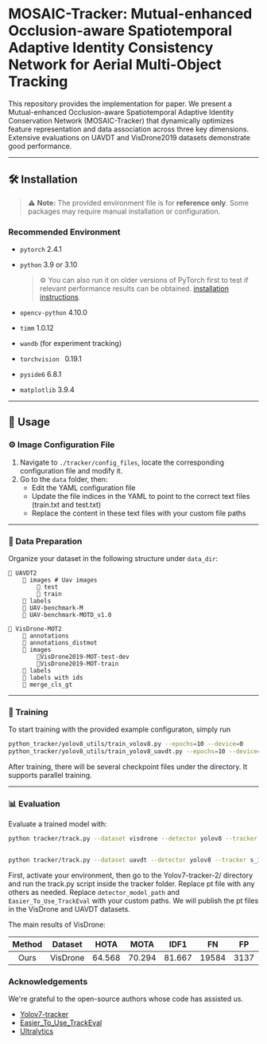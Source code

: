 # MOSAIC-Tracker: Mutual-enhanced Occlusion-aware Spatiotemporal Adaptive Identity Consistency Network for Aerial Multi-Object Tracking

This repository provides the implementation for paper.  We present a Mutual-enhanced Occlusion-aware Spatiotemporal Adaptive  Identity Conservation Network (MOSAIC-Tracker) that dynamically  optimizes feature representation and data association across three key  dimensions. Extensive evaluations on UAVDT and VisDrone2019 datasets  demonstrate good performance.

---

## 🛠️ Installation

> ⚠️ **Note:** The provided environment file is for **reference only**. Some packages may require manual installation or configuration.

### Recommended Environment

- `pytorch` 2.4.1 

- `python` 3.9 or 3.10  

  > ⚙️ You can also run it on older versions of PyTorch first to test if relevant performance results can be obtained. [installation instructions](https://pytorch.org/get-started/locally/).  

- `opencv-python` 4.10.0

- `timm` 1.0.12  

- `wandb` (for experiment tracking)

- `torchvision ` 0.19.1  

- `pyside6` 6.8.1

- `matplotlib` 3.9.4

---

## 🚀 Usage

### ⚙️ Image Configuration File

1. Navigate to `./tracker/config_files`, locate the corresponding configuration file and modify it.
2. Go to the `data` folder, then:
   - Edit the YAML configuration file
   - Update the file indices in the YAML to point to the correct text files (train.txt and test.txt)
   - Replace the content in these text files with your custom file paths

---

### 📂 Data Preparation

Organize your dataset in the following structure under `data_dir`:

```
📂 UAVDT2
    📂 images # Uav images
    	📂 test
    	📂 train
    📂 labels 
    📂 UAV-benchmark-M
    📂 UAV-benchmark-MOTD_v1.0
    
📂 VisDrone-MOT2
    📂 annotations
    📂 annotations_distmot
    📂 images
        📂VisDrone2019-MOT-test-dev
        📂VisDrone2019-MOT-train
    📂 labels
    📂 labels with ids
    📂 merge_cls_gt
```

---

### 🎯 Training

To start training with the provided example configuraton, simply run

```bash
python_tracker/yolov8_utils/train_volov8.py --epochs=10 --device=0
python_tracker/yolov8_utils/train_yolov8_uavdt.py --epochs=10 --device=0
```

After training, there will be several checkpoint files under the  directory. It supports parallel training.

---

### 📊 Evaluation

Evaluate a trained model with:

```bash
python tracker/track.py --dataset visdrone --detector yolov8 --tracker s_iou_track --kalman_format bot --detector_model_path "./best.pt" --exp_id train_test_vis_yolov8s --device=3 --conf_thresh=0.4 && cd ./Easier_To_Use_TrackEval && python scripts/run_custom_dataset.py --config_path configs/VisDrone_test_dev.yaml


python tracker/track.py --dataset uavdt --detector yolov8 --tracker s_iou_track --kalman_format bot --detector_model_path "./best.pt" --exp_id train_test_uav_yolov8s --device=0 --conf_thresh=0.4 && cd /data/zoujian/Easier_To_Use_TrackEval && python scripts/run_custom_dataset.py --config_path configs/UAVDT_test.yaml

```

First, activate your environment, then go to the Yolov7-tracker-2/ directory and run the track.py script inside the tracker folder.  Replace pt file with any others as needed. Replace `detector_model_path` and `Easier_To_Use_TrackEval` with your custom paths. We will publish the pt files in the VisDrone and UAVDT datasets.  

The main results of VisDrone:

| **Method** | **Dataset** | **HOTA** | **MOTA** | **IDF1** | **FN** | **FP** | **IDs** | **MT** | **ML** |                                           **URL**                                           |
|:----------:|:-----------:|:--------:|:--------:|:--------:|:---------:|:---------:|:---------:|-----------|----------| :-----------------------------------------------------------------------------------------: |
| Ours  | VisDrone | 64.568 | 70.294 | 81.667 | 19584 | 3137 | 375 | 190 | 38 | [model](https://github.com/wudongming97/RMOT/releases/download/v1.0/checkpoint0099.pth) |

### Acknowledgements
We're grateful to the open-source authors whose code has assisted us.
- [Yolov7-tracker](https://github.com/JackWoo0831/Yolov7-tracker/tree/v2)
- [Easier_To_Use_TrackEval](https://github.com/JackWoo0831/Easier_To_Use_TrackEval)
- [Ultralytics](https://github.com/ultralytics/ultralytics)

